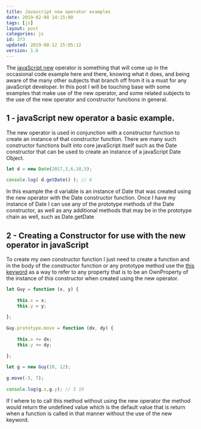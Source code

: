 ```yaml
---
title: Javascript new operator examples
date: 2019-02-08 14:15:00
tags: [js]
layout: post
categories: js
id: 373
updated: 2019-08-12 15:05:12
version: 1.6
---
```


The [javaScript new](https://developer.mozilla.org/en-US/docs/Web/JavaScript/Reference/Operators/new) operator is something that will come up in the occasional code example here and there, knowing what it does, and being aware of the many other subjects that branch off from it is a must for any javaScript developer. In this post I will be touching base with some examples that make use of the new operator, and some related subjects to the use of the new operator and constructor functions in general.

<!-- more -->

## 1 - javaScript new operator a basic example.

The new operator is used in conjunction with a constructor function to create an instance of that constructor function. There are many such constructor functions built into core javaScript itself such as the Date constructor that can be used to create an instance of a javaScript Date Object.

```js
let d = new Date(2017,3,6,10,5);
 
console.log( d.getDate() ); // 6
```

In this example the d variable is an instance of Date that was created using the new operator with the Date constructor function. Once I have my instance of Date I can use any of the prototype methods of the Date constructor, as well as any additional methods that may be in the prototype chain as well, such as Date.getDate

## 2 - Creating a Constructor for use with the new operator in javaScript

To create my own constructor function I just need to create a function and in the body of the constructor function or any prototype method use the [this keyword](/2017/04/14/js-this-keyword/) as a way to refer to any property that is to be an OwnProperty of the instance of this constructor when created using the new operator.

```js
let Guy = function (x, y) {
 
    this.x = x;
    this.y = y;
 
};
 
Guy.prototype.move = function (dx, dy) {
 
    this.x += dx;
    this.y += dy;
 
};
 
let g = new Guy(10, 12);
 
g.move(-5, 7);
 
console.log(g.x,g.y); // 5 19
```

If I where to to call this method without using the new operator the method would return the undefined value which is the default value that is return when a function is called in that manner without the use of the new keyword.
